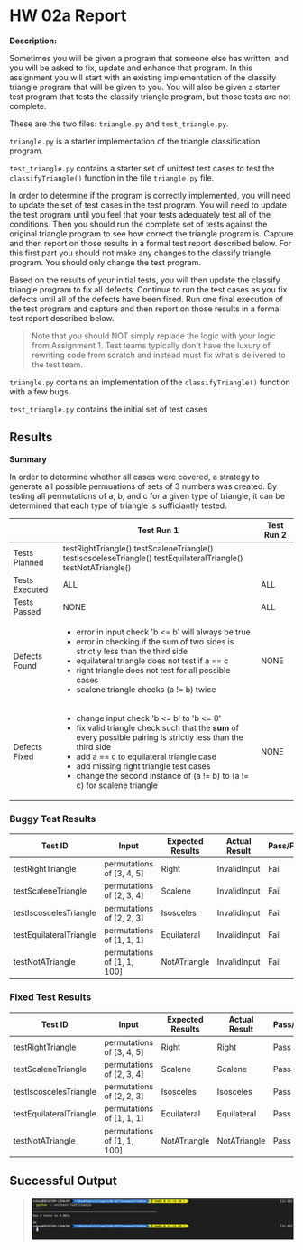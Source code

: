 # HW 02a Report

**Description:**

Sometimes you will be given a program that someone else has written, and you will be asked to fix, update and enhance that program. In this assignment you will start with an existing implementation of the classify triangle program that will be given to you. You will also be given a starter test program that tests the classify triangle program, but those tests are not complete.  

These are the two files: `triangle.py` and `test_triangle.py`.


`triangle.py` is a starter implementation of the triangle classification program.  

`test_triangle.py`  contains a starter set of unittest test cases to test the `classifyTriangle()` function in the file `triangle.py` file.  

In order to determine if the program is correctly implemented, you will need to update the set of test cases in the test program. You will need to update the test program until you feel that your tests adequately test all of the conditions. Then you should run the complete set of tests against the original triangle program to see how correct the triangle program is. Capture and then report on those results in a formal test report described below. For this first part you should not make any changes to the classify triangle program. You should only change the test program.

Based on the results of your initial tests, you will then update the classify triangle program to fix all defects.  Continue to run the test cases as you fix defects until all of the defects have been fixed. Run one final execution of the test program and capture and then report on those results in a formal test report described below.   

> Note that you should NOT simply replace the logic with your logic from Assignment 1. Test teams typically don't have the luxury of rewriting code from scratch and instead must fix what's delivered to the test team.   

`triangle.py` contains an implementation of the `classifyTriangle()` function with a few bugs.  

 `test_triangle.py` contains the initial set of test cases

## Results 

**Summary**

In order to determine whether all cases were covered, a strategy to generate all possible permuations of sets of 3 numbers was created. By testing all permutations of a, b, and c for a given type of triangle, it can be determined that each type of triangle is sufficiantly tested. 

|                | Test Run 1                                                                                                                                                                                                                                                                                                                                                          | Test Run 2 |
|----------------|---------------------------------------------------------------------------------------------------------------------------------------------------------------------------------------------------------------------------------------------------------------------------------------------------------------------------------------------------------------------|------------|
| Tests Planned  | testRightTriangle() testScaleneTriangle() testIsosceleseTriangle() testEquilateralTriangle() testNotATriangle()                                                                                                                                                                                                                                                     |            |
| Tests Executed | ALL                                                                                                                                                                                                                                                                                                                                                                 | ALL        |
| Tests Passed   | NONE                                                                                                                                                                                                                                                                                                                                                                | ALL        |
| Defects Found  | <ul> <li>error in input check 'b <= b' will always be true</li> <li>error in checking if the sum of two sides is strictly less than the third side</li> <li>equilateral triangle does not test if a == c</li> <li>right triangle does not test for all possible cases</li> <li>scalene triangle checks (a != b) twice</li> </ul>                                    | NONE       |
| Defects Fixed  | <ul> <li>change input check 'b <= b' to 'b <= 0'</li> <li>fix valid triangle check such that the **sum** of every possible pairing is strictly less than the third side</li> <li>add a == c to equilateral triangle case</li> <li>add missing right triangle test cases</li> <li>change the second instance of (a != b) to (a != c) for scalene triangle</li> </ul> | NONE       |

### Buggy Test Results
| Test ID                 | Input                       | Expected Results | Actual Result | Pass/Fail |
|-------------------------|-----------------------------|------------------|---------------|-----------|
| testRightTriangle       | permutations of [3, 4, 5]   | Right            | InvalidInput  | Fail      |
| testScaleneTriangle     | permutations of [2, 3, 4]   | Scalene          | InvalidInput  | Fail      |
| testIscoscelesTriangle  | permutations of [2, 2, 3]   | Isosceles        | InvalidInput  | Fail      |
| testEquilateralTriangle | permutations of [1, 1, 1]   | Equilateral      | InvalidInput  | Fail      |
| testNotATriangle        | permutations of [1, 1, 100] | NotATriangle     | InvalidInput  | Fail      |


### Fixed Test Results
| Test ID                 | Input                       | Expected Results | Actual Result | Pass/Fail |
|-------------------------|-----------------------------|------------------|---------------|-----------|
| testRightTriangle       | permutations of [3, 4, 5]   | Right            | Right         | Pass      |
| testScaleneTriangle     | permutations of [2, 3, 4]   | Scalene          | Scalene       | Pass      |
| testIscoscelesTriangle  | permutations of [2, 2, 3]   | Isosceles        | Isosceles     | Pass      |
| testEquilateralTriangle | permutations of [1, 1, 1]   | Equilateral      | Equilateral   | Pass      |
| testNotATriangle        | permutations of [1, 1, 100] | NotATriangle     | NotATriangle  | Pass      |

## Successful Output

> ![](./screendump.png)

